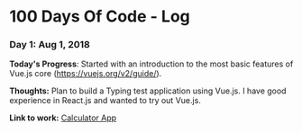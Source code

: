 # 100 Days Of Code - Log

### Day 1: Aug 1, 2018

**Today's Progress**: Started with an introduction to the most basic features of Vue.js core (https://vuejs.org/v2/guide/).

**Thoughts:** Plan to build a Typing test application using Vue.js. I have good experience in React.js and wanted to try out Vue.js.

**Link to work:** [Calculator App](http://www.example.com)
